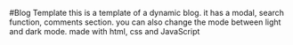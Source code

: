 #Blog Template
this is a template of a dynamic blog. 
it has a modal, search function, comments section.
you can also change the mode between light and dark mode. 
made with html, css and JavaScript 
